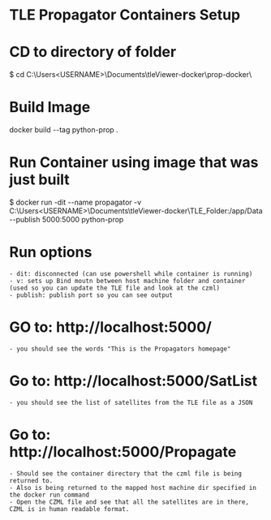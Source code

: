 # TLE Propagator Containers Setup

# CD to directory of folder
$ cd C:\Users\<USERNAME>\Documents\tleViewer-docker\prop-docker\

# Build Image

docker build --tag python-prop .

# Run Container using image that was just built
$ docker run -dit --name propagator -v C:\Users\<USERNAME>\Documents\tleViewer-docker\TLE_Folder:/app/Data --publish 5000:5000 python-prop
	
# Run options
	- dit: disconnected (can use powershell while container is running)
	- v: sets up Bind moutn between host machine folder and container (used so you can update the TLE file and look at the czml)
	- publish: publish port so you can see output

# GO to: http://localhost:5000/
	- you should see the words "This is the Propagators homepage" 
# Go to: http://localhost:5000/SatList
	- you should see the list of satellites from the TLE file as a JSON
# Go to: http://localhost:5000/Propagate
	- Should see the container directory that the czml file is being returned to. 
	- Also is being returned to the mapped host machine dir specified in the docker run command
	- Open the CZML file and see that all the satellites are in there, CZML is in human readable format. 